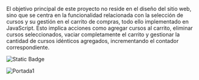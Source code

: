 El objetivo principal de este proyecto no reside en el diseño del sitio web, sino que se centra en la funcionalidad relacionada con la selección de cursos y su gestión en el carrito de compras, todo ello implementado en JavaScript. Esto implica acciones como agregar cursos al carrito, eliminar cursos seleccionados, vaciar completamente el carrito y gestionar la cantidad de cursos idénticos agregados, incrementando el contador correspondiente.

![Static Badge](https://img.shields.io/badge/JAVASCRIPT-yellow)

![Portada1](https://github.com/Codermex-freelance/U-Carrito/assets/143505447/daa35742-ee94-4bf0-9ed6-2148fa2d8618)
